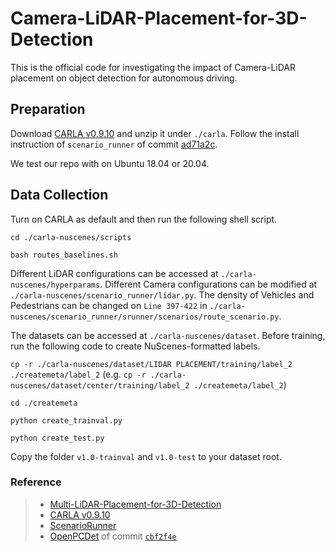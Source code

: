 # Camera-LiDAR-Placement-for-3D-Detection
This is the official code for investigating the impact of Camera-LiDAR placement on object detection for autonomous driving.


## Preparation
Download [CARLA v0.9.10](https://carla-releases.s3.eu-west-3.amazonaws.com/Linux/CARLA_0.9.10.tar.gz) and unzip it under `./carla`. Follow the install instruction of `scenario_runner` of commit [ad71a2c](https://github.com/carla-simulator/scenario_runner/tree/ad71a2c7ed012d735be2b1158fca51b0761ff26b).

We test our repo with on Ubuntu 18.04 or 20.04.



## Data Collection

Turn on CARLA as default and then run the following shell script. 

`cd ./carla-nuscenes/scripts`

`bash routes_baselines.sh`

Different LiDAR configurations can be accessed at `./carla-nuscenes/hyperparams`. Different Camera configurations can be modified at `./carla-nuscenes/scenario_runner/lidar.py`. The density of Vehicles and Pedestrians can be changed on `Line 397-422` in `./carla-nuscenes/scenario_runner/srunner/scenarios/route_scenario.py`.

The datasets can be accessed at `./carla-nuscenes/dataset`. Before training, run the following code to create NuScenes-formatted labels.

`cp -r ./carla-nuscenes/dataset/LIDAR PLACEMENT/training/label_2 ./createmeta/label_2` 
(e.g. `cp -r ./carla-nuscenes/dataset/center/training/label_2 ./createmeta/label_2`)

`cd ./createmeta`

`python create_trainval.py`

`python create_test.py`

Copy the folder `v1.0-trainval` and `v1.0-test` to your dataset root.



### Reference
> - [Multi-LiDAR-Placement-for-3D-Detection](https://github.com/HanjiangHu/Multi-LiDAR-Placement-for-3D-Detection)
> - [CARLA v0.9.10](https://carla.readthedocs.io/en/0.9.10/)
> - [ScenarioRunner](https://github.com/carla-simulator/scenario_runner)
> - [OpenPCDet](https://github.com/open-mmlab/OpenPCDet) of commit [`cbf2f4e`](https://github.com/open-mmlab/OpenPCDet/tree/cbf2f4eb0996c939017877b4c0713b2bb144a54e)
